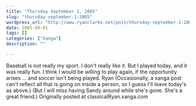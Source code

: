 ```yaml
---
title: "Thursday September 1, 2005"
slug: "thursday-september-1-2005"
wordpress_url: "http://www.ryanclarke.net/post/thursday-september-1-2005/"
date: 2005-09-01
tags: []
categories: ["Xanga"]
description: ""

---
```


Baseball is not really my sport. I don't really like it. But I played today, and it was really fun. I think I would be willing to play again, if the opportunity arises ... and soccer isn't being played.
 Ryan
 (Occasionally, a xanga post can't reflect all that is going on inside a person, so I guess I'll leave today's as above.)
 (But I will miss having Sandy around while she's gone. She's a great friend.)
Originally posted at classicalRyan.xanga.com
